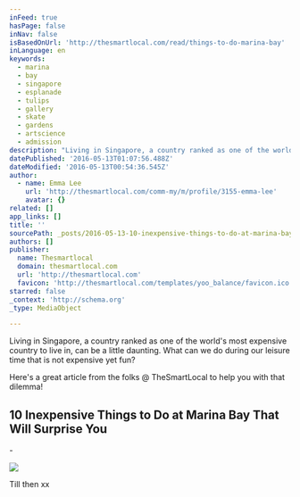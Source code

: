 ```yaml
---
inFeed: true
hasPage: false
inNav: false
isBasedOnUrl: 'http://thesmartlocal.com/read/things-to-do-marina-bay'
inLanguage: en
keywords:
  - marina
  - bay
  - singapore
  - esplanade
  - tulips
  - gallery
  - skate
  - gardens
  - artscience
  - admission
description: "Living in Singapore, a country ranked as one of the world's most expensive country to live in, can be a little daunting. What can we do during our leisure time that is not expensive yet fun? "
datePublished: '2016-05-13T01:07:56.488Z'
dateModified: '2016-05-13T00:54:36.545Z'
author:
  - name: Emma Lee
    url: 'http://thesmartlocal.com/comm-my/m/profile/3155-emma-lee'
    avatar: {}
related: []
app_links: []
title: ''
sourcePath: _posts/2016-05-13-10-inexpensive-things-to-do-at-marina-bay-that-will-surprise.md
authors: []
publisher:
  name: Thesmartlocal
  domain: thesmartlocal.com
  url: 'http://thesmartlocal.com'
  favicon: 'http://thesmartlocal.com/templates/yoo_balance/favicon.ico'
starred: false
_context: 'http://schema.org'
_type: MediaObject

---
```

Living in Singapore, a country ranked as one of the world's most expensive country to live in, can be a little daunting. What can we do during our leisure time that is not expensive yet fun? 

Here's a great article from the folks @ TheSmartLocal to help you with that dilemma! 

<article style=""><h1>10 Inexpensive Things to Do at Marina Bay That Will Surprise You</h1><p>-</p><img src="https://s3-us-west-2.amazonaws.com/the-grid-img/p/b306d37bb9c38102d375355a7dbba6e0cb4cc992.png" /></article>

Till then xx